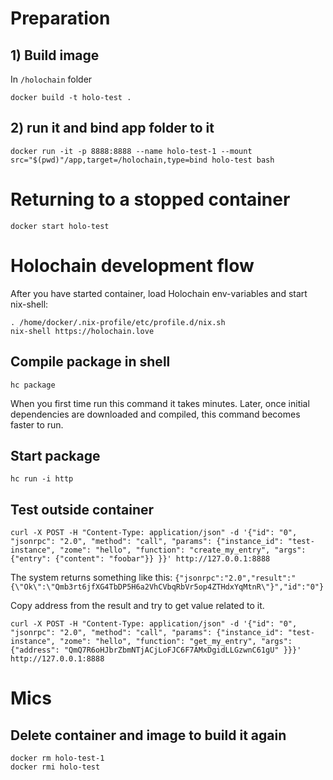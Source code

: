 

# Preparation

## 1) Build image

In `/holochain` folder

```
docker build -t holo-test .
```
## 2) run it and bind app folder to it

```
docker run -it -p 8888:8888 --name holo-test-1 --mount src="$(pwd)"/app,target=/holochain,type=bind holo-test bash
```

# Returning to a stopped container

```
docker start holo-test
```

# Holochain development flow

After you have started container, load Holochain env-variables and start nix-shell:

```
. /home/docker/.nix-profile/etc/profile.d/nix.sh
nix-shell https://holochain.love
```

## Compile package in shell

```
hc package
```

When you first time run this command it takes minutes. Later, once initial dependencies are downloaded and compiled, this command becomes faster to run.

## Start package

```
hc run -i http
```

## Test outside container

```
curl -X POST -H "Content-Type: application/json" -d '{"id": "0", "jsonrpc": "2.0", "method": "call", "params": {"instance_id": "test-instance", "zome": "hello", "function": "create_my_entry", "args": {"entry": {"content": "foobar"}} }}' http://127.0.0.1:8888
```

The system returns something like this: `{"jsonrpc":"2.0","result":"{\"Ok\":\"Qmb3rt6jfXG4TbDP5H6a2VhCVbqRbVr5op4ZTHdxYqMtnR\"}","id":"0"}`

Copy address from the result and try to get value related to it.

```
curl -X POST -H "Content-Type: application/json" -d '{"id": "0", "jsonrpc": "2.0", "method": "call", "params": {"instance_id": "test-instance", "zome": "hello", "function": "get_my_entry", "args": {"address": "QmQ7R6oHJbrZbmNTjACjLoFJC6F7AMxDgidLLGzwnC61gU" }}}' http://127.0.0.1:8888
```


# Mics

## Delete container and image to build it again

```
docker rm holo-test-1 
docker rmi holo-test
```
